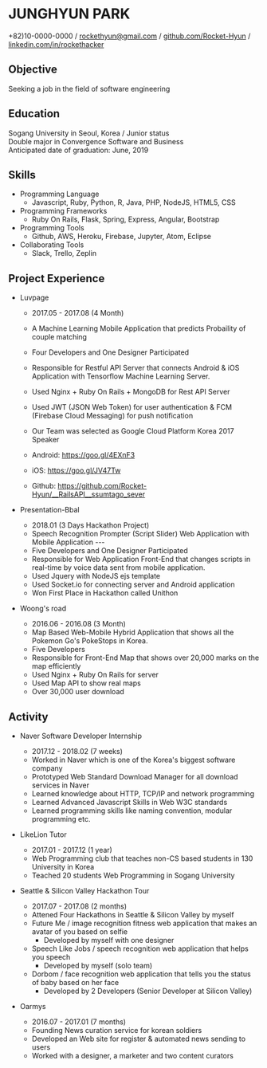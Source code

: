 # JUNGHYUN PARK  
+82)10-0000-0000 / rockethyun@gmail.com / [github.com/Rocket-Hyun](github.com/Rocket-Hyun) / [linkedin.com/in/rockethacker](linkedin.com/in/rockethacker)

## Objective

Seeking a job in the field of software engineering

## Education

Sogang University in Seoul, Korea / Junior status  
Double major in Convergence Software and Business  
Anticipated date of graduation: June, 2019  

## Skills

- Programming Language  
  - Javascript, Ruby, Python, R, Java, PHP, NodeJS, HTML5, CSS
- Programming Frameworks  
  - Ruby On Rails, Flask, Spring, Express, Angular, Bootstrap
- Programming Tools  
  - Github, AWS, Heroku, Firebase, Jupyter, Atom, Eclipse
- Collaborating Tools  
  - Slack, Trello, Zeplin

## Project Experience

- Luvpage  
  - 2017.05 - 2017.08 (4 Month)
  - A Machine Learning Mobile Application that predicts Probaility of couple matching
  - Four Developers and One Designer Participated
  - Responsible for Restful API Server that connects Android & iOS Application with Tensorflow Machine Learning Server.
  - Used Nginx + Ruby On Rails + MongoDB for Rest API Server
  - Used JWT (JSON Web Token) for user authentication & FCM (Firebase Cloud Messaging) for push notification
  - Our Team was selected as Google Cloud Platform Korea 2017 Speaker

  - Android: https://goo.gl/4EXnF3
  - iOS: https://goo.gl/JV47Tw
  - Github: https://github.com/Rocket-Hyun/__RailsAPI__ssumtago_sever

- Presentation-Bbal
  - 2018.01 (3 Days Hackathon Project)
  - Speech Recognition Prompter (Script Slider) Web Application with Mobile Application ---
  - Five Developers and One Designer Participated
  - Responsible for Web Application Front-End that changes scripts in real-time by voice data sent from mobile application.
  - Used Jquery with NodeJS ejs template
  - Used Socket.io for connecting server and Android application
  - Won First Place in Hackathon called Unithon

- Woong's road
  - 2016.06 - 2016.08 (3 Month)
  - Map Based Web-Mobile Hybrid Application that shows all the Pokemon Go's PokeStops in Korea.
  - Five Developers
  - Responsible for Front-End Map that shows over 20,000 marks on the map efficiently
  - Used Nginx + Ruby On Rails for server
  - Used Map API to show real maps
  - Over 30,000 user download

## Activity

- Naver Software Developer Internship  
  - 2017.12 - 2018.02 (7 weeks)
  - Worked in Naver which is one of the Korea's biggest software company
  - Prototyped Web Standard Download Manager for all download services in Naver
  - Learned knowledge about HTTP, TCP/IP and network programming
  - Learned Advanced Javascript Skills in Web W3C standards
  - Learned programming skills like naming convention, modular programming etc.

- LikeLion Tutor
  - 2017.01 - 2017.12 (1 year)
  - Web Programming club that teaches non-CS based students in 130 University in Korea
  - Teached 20 students Web Programming in Sogang University

- Seattle & Silicon Valley Hackathon Tour
  - 2017.07 - 2017.08 (2 months)
  - Attened Four Hackathons in Seattle & Silicon Valley by myself
  - Future Me / image recognition fitness web application that makes an avatar of you based on selfie
    - Developed by myself with one designer
  - Speech Like Jobs / speech recognition web application that helps you speech
    - Developed by myself (solo team)
  - Dorbom / face recognition web application that tells you the status of baby based on her face
    - Developed by 2 Developers (Senior Developer at Silicon Valley)

- Oarmys
  - 2016.07 - 2017.01 (7 months)
  - Founding News curation service for korean soldiers
  - Developed an Web site for register & automated news sending to users
  - Worked with a designer, a marketer and two content curators
